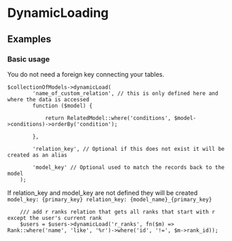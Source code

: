 # DynamicLoading

## Examples

### Basic usage
You do not need a foreign key connecting your tables.
```
$collectionOfModels->dynamicLoad(
        'name_of_custom_relation', // this is only defined here and where the data is accessed
        function ($model) {
            
            return RelatedModel::where('conditions', $model->conditions)->orderBy('condition');
     
        },

        'relation_key', // Optional if this does not exist it will be created as an alias

        'model_key' // Optional used to match the records back to the model
    );
```
If relation_key and model_key are not defined they will be created 
`model_key: {primary_key} relation_key: {model_name}_{primary_key}`

```
    /// add r ranks relation that gets all ranks that start with r except the user's current rank 
    $users = $users->dynamicLoad('r_ranks', fn($m) => Rank::where('name', 'like', '%r')->where('id', '!=', $m->rank_id));
```
